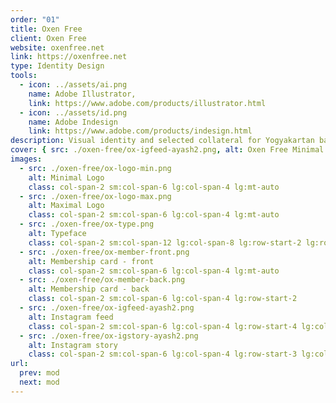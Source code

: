 ```yaml
---
order: "01"
title: Oxen Free
client: Oxen Free
website: oxenfree.net
link: https://oxenfree.net
type: Identity Design
tools:
  - icon: ../assets/ai.png
    name: Adobe Illustrator,
    link: https://www.adobe.com/products/illustrator.html
  - icon: ../assets/id.png
    name: Adobe Indesign
    link: https://www.adobe.com/products/indesign.html
description: Visual identity and selected collateral for Yogyakartan bar & kitchen.
cover: { src: ./oxen-free/ox-igfeed-ayash2.png, alt: Oxen Free Minimal Logo }
images:
  - src: ./oxen-free/ox-logo-min.png
    alt: Minimal Logo
    class: col-span-2 sm:col-span-6 lg:col-span-4 lg:mt-auto
  - src: ./oxen-free/ox-logo-max.png
    alt: Maximal Logo
    class: col-span-2 sm:col-span-6 lg:col-span-4 lg:mt-auto
  - src: ./oxen-free/ox-type.png
    alt: Typeface
    class: col-span-2 sm:col-span-12 lg:col-span-8 lg:row-start-2 lg:row-span-2 lg:col-start-1
  - src: ./oxen-free/ox-member-front.png
    alt: Membership card - front
    class: col-span-2 sm:col-span-6 lg:col-span-4 lg:mt-auto
  - src: ./oxen-free/ox-member-back.png
    alt: Membership card - back
    class: col-span-2 sm:col-span-6 lg:col-span-4 lg:row-start-2
  - src: ./oxen-free/ox-igfeed-ayash2.png
    alt: Instagram feed
    class: col-span-2 sm:col-span-6 lg:col-span-4 lg:row-start-4 lg:col-start-5 lg:row-span-2
  - src: ./oxen-free/ox-igstory-ayash2.png
    alt: Instagram story
    class: col-span-2 sm:col-span-6 lg:col-span-4 lg:row-start-3 lg:col-start-9 lg:row-span-2
url:
  prev: mod
  next: mod
---
```

